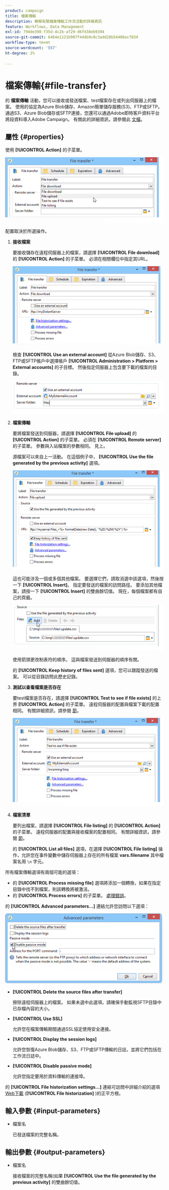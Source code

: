 ```yaml
---
product: campaign
title: 檔案傳輸
description: 瞭解有關檔案傳輸工作流活動的詳細資訊
feature: Workflows, Data Management
exl-id: 794de398-f35d-4c2b-af29-d6fd38eb9394
source-git-commit: 6464e1121b907f44db9c0c3add28b54486ecf834
workflow-type: tm+mt
source-wordcount: '557'
ht-degree: 2%

---
```


# 檔案傳輸{#file-transfer}

的 **檔案傳輸** 活動，您可以接收或發送檔案、test檔案存在或列出伺服器上的檔案。 使用的協定為Azure Blob儲存、Amazon簡單儲存服務(S3)、FTP或SFTP。
通過S3、Azure Blob儲存或SFTP連接，您還可以通過Adobe即時客戶資料平台將段資料導入Adobe Campaign。 有關此的詳細資訊，請參閱此 [文檔](https://experienceleague.adobe.com/docs/experience-platform/destinations/catalog/email-marketing/adobe-campaign.html)。

## 屬性 {#properties}

使用 **[!UICONTROL Action]** 的子菜單。

![](assets/file_transfert_action.png)

配置取決於所選操作。

1. **接收檔案**

   要接收儲存在遠程伺服器上的檔案，請選擇 **[!UICONTROL File download]** 的 **[!UICONTROL Action]** 的子菜單。 必須在相關欄位中指定其URL。

   ![](assets/file_transfert_edit.png)

   檢查 **[!UICONTROL Use an external account]** 從Azure Blob儲存、S3、FTP或SFTP帳戶中選擇帳戶 **[!UICONTROL Administration > Platform > External accounts]** 的子目標。 然後指定伺服器上包含要下載的檔案的目錄。

   ![](assets/file_transfert_edit_external.png)

1. **檔案傳輸**

   要將檔案發送到伺服器，請選擇 **[!UICONTROL File upload]** 的 **[!UICONTROL Action]** 的子菜單。 必須在 **[!UICONTROL Remote server]** 的子菜單。 參數與入站檔案的參數相同。 見上。

   源檔案可以來自上一活動。 在這個例子中， **[!UICONTROL Use the file generated by the previous activity]** 選項。

   ![](assets/file_transfert_edit_send.png)

   這也可能涉及一個或多個其他檔案。 要選擇它們，請取消選中該選項，然後按一下 **[!UICONTROL Insert]**。 指定要發送的檔案的訪問路徑。 要添加其他檔案，請按一下 **[!UICONTROL Insert]** 的雙曲餘切值。 現在，每個檔案都有自己的頁籤。

   ![](assets/file_transfert_source.png)

   使用箭頭更改制表符的順序。 這與檔案發送到伺服器的順序有關。

   的 **[!UICONTROL Keep history of files sent]** 選項，您可以跟蹤發送的檔案。 可以從目錄訪問此歷史記錄。

1. **測試以查看檔案是否存在**

   要test檔案是否存在，請選擇 **[!UICONTROL Test to see if file exists]** 的上界 **[!UICONTROL Action]** 的子菜單。 遠程伺服器的配置與檔案下載的配置相同。 有關詳細資訊，請參閱 [節](#properties)。

   ![](assets/file_transfert_edit_test.png)

1. **檔案清單**

   要列出檔案，請選擇 **[!UICONTROL File listing]** 的 **[!UICONTROL Action]** 的子菜單。 遠程伺服器的配置與接收檔案的配置相同。 有關詳細資訊，請參閱 [節](#properties)。

   的 **[!UICONTROL List all files]** 選項，在選擇 **[!UICONTROL File listing]** 操作，允許您在事件變數中儲存伺服器上存在的所有檔案 **vars.filename** 其中檔案名用 `\n` 字元。

所有檔案傳輸選項有兩個可能的選項：

* 的 **[!UICONTROL Process missing file]** 選項將添加一個轉換，如果在指定目錄中找不到檔案，則該轉換將被激活。
* 的 **[!UICONTROL Process errors]** 的子菜單。 [處理錯誤](monitor-workflow-execution.md#processing-errors)。

的 **[!UICONTROL Advanced parameters...]** 連結允許您訪問以下選項：

![](assets/file_transfert_advanced.png)

* **[!UICONTROL Delete the source files after transfer]**

   擦除遠程伺服器上的檔案。 如果未選中此選項，請確保手動監視SFTP目錄中已存檔內容的大小。

* **[!UICONTROL Use SSL]**

   允許您在檔案傳輸期間通過SSL協定使用安全連接。

* **[!UICONTROL Display the session logs]**

   允許您恢復Azure Blob儲存、S3、FTP或SFTP傳輸的日誌，並將它們包括在工作流日誌中。

* **[!UICONTROL Disable passive mode]**

   允許您指定要用於資料傳輸的連接埠。

的 **[!UICONTROL File historization settings...]** 連結可訪問中詳細介紹的選項 [Web下載](web-download.md) (**[!UICONTROL File historization]** )的正平方根。

## 輸入參數 {#input-parameters}

* 檔案名

   已發送檔案的完整名稱。

## 輸出參數 {#output-parameters}

* 檔案名

   接收檔案的完整名稱(如果 **[!UICONTROL Use the file generated by the previous activity]** 的雙曲餘切值。
